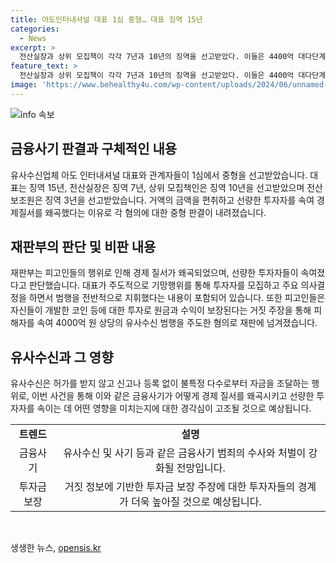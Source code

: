 ```yaml
---
title: 아도인터내셔널 대표 1심 중형… 대표 징역 15년
categories:
  - News
excerpt: >
  전산실장과 상위 모집책이 각각 7년과 10년의 징역을 선고받았다. 이들은 4400억 대다단계 사기로 유죄를 받았으며, 주도한 아도 인터내셔널 대표는 15년의 징역을 선고받았다. 재판부는 선량한 투자자를 속여 경제 질서를 왜곡했다며 중형을 요구했다. 사건의 수법과 조직 수, 범행 등을 고려하면 피고인 죄질이 무겁다는 판사의 평가도 이어졌다. 해당 범행으로 200억 이상의 투자금을 횡령하고 4000억원 가량의 유사수신을 주도한 것으로 밝혀졌다.
feature_text: >
  전산실장과 상위 모집책이 각각 7년과 10년의 징역을 선고받았다. 이들은 4400억 대다단계 사기로 유죄를 받았으며, 주도한 아도 인터내셔널 대표는 15년의 징역을 선고받았다. 재판부는 선량한 투자자를 속여 경제 질서를 왜곡했다며 중형을 요구했다. 사건의 수법과 조직 수, 범행 등을 고려하면 피고인 죄질이 무겁다는 판사의 평가도 이어졌다. 해당 범행으로 200억 이상의 투자금을 횡령하고 4000억원 가량의 유사수신을 주도한 것으로 밝혀졌다.
image: 'https://www.behealthy4u.com/wp-content/uploads/2024/06/unnamed-file.png'
---
```


<p><img src="https://www.behealthy4u.com/wp-content/uploads/2024/06/unnamed-file.png" alt="info 속보" /></p>

<h2 data-ke-size="size26">금융사기 판결과 구체적인 내용</h2>

<p data-ke-size="size16">유사수신업체 아도 인터내셔널 대표와 관계자들이 1심에서 중형을 선고받았습니다. 대표는 징역 15년, 전산실장은 징역 7년, 상위 모집책인은 징역 10년을 선고받았으며 전산보조원은 징역 3년을 선고받았습니다. 거액의 금액을 편취하고 선량한 투자자를 속여 경제질서를 왜곡했다는 이유로 각 혐의에 대한 중형 판결이 내려졌습니다.</p>

<h2 data-ke-size="size26">재판부의 판단 및 비판 내용</h2>

<p data-ke-size="size16">재판부는 피고인들의 행위로 인해 경제 질서가 왜곡되었으며, 선량한 투자자들이 속여졌다고 판단했습니다. 대표가 주도적으로 기망행위를 통해 투자자를 모집하고 주요 의사결정을 하면서 범행을 전반적으로 지휘했다는 내용이 포함되어 있습니다. 또한 피고인들은 자신들이 개발한 코인 등에 대한 투자로 원금과 수익이 보장된다는 거짓 주장을 통해 피해자를 속여 4000억 원 상당의 유사수신 범행을 주도한 혐의로 재판에 넘겨졌습니다.</p>

<h2 data-ke-size="size26">유사수신과 그 영향</h2>

<p data-ke-size="size16">유사수신은 허가를 받지 않고 신고나 등록 없이 불특정 다수로부터 자금을 조달하는 행위로, 이번 사건을 통해 이와 같은 금융사기가 어떻게 경제 질서를 왜곡시키고 선량한 투자자를 속이는 데 어떤 영향을 미치는지에 대한 경각심이 고조될 것으로 예상됩니다.</p>

<table>
    <tbody>
        <tr>
            <td style="text-align: center; height: 17px;"><b>트렌드</b></td>
            <td style="text-align: center; height: 17px;"><b>설명</b></td>
        </tr>
        <tr>
            <td style="text-align: center; height: 17px;">금융사기</td>
            <td style="text-align: center; height: 17px;">유사수신 및 사기 등과 같은 금융사기 범죄의 수사와 처벌이 강화될 전망입니다.</td>
        </tr>
        <tr>
            <td style="text-align: center; height: 17px;">투자금 보장</td>
            <td style="text-align: center; height: 17px;">거짓 정보에 기반한 투자금 보장 주장에 대한 투자자들의 경계가 더욱 높아질 것으로 예상됩니다.</td>
        </tr>
    </tbody>
</table>

<p data-ke-size="size16">&nbsp;</p>
생생한 뉴스, <a href="https://opensis.kr" rel="dofollow">opensis.kr</a>


